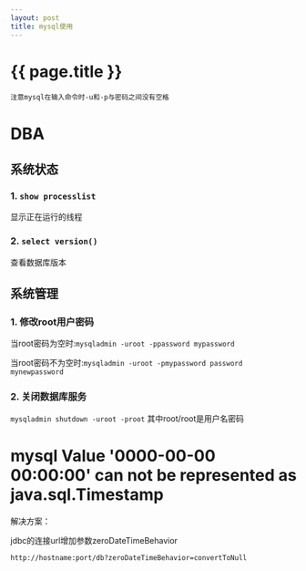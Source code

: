 ```yaml
---
layout: post
title: mysql使用
---
```

{{ page.title }}
================

`注意mysql在输入命令时-u和-p与密码之间没有空格`

# DBA

## 系统状态

### 1. `show processlist`

显示正在运行的线程

### 2. `select version()`

查看数据库版本

## 系统管理

### 1. 修改root用户密码

当root密码为空时:`mysqladmin -uroot -ppassword mypassword`

当root密码不为空时:`mysqladmin -uroot -pmypassword password mynewpassword`

### 2. 关闭数据库服务

`mysqladmin shutdown -uroot -proot` 其中root/root是用户名密码


# mysql Value '0000-00-00 00:00:00' can not be represented as java.sql.Timestamp

解决方案：

jdbc的连接url增加参数zeroDateTimeBehavior

`http://hostname:port/db?zeroDateTimeBehavior=convertToNull`